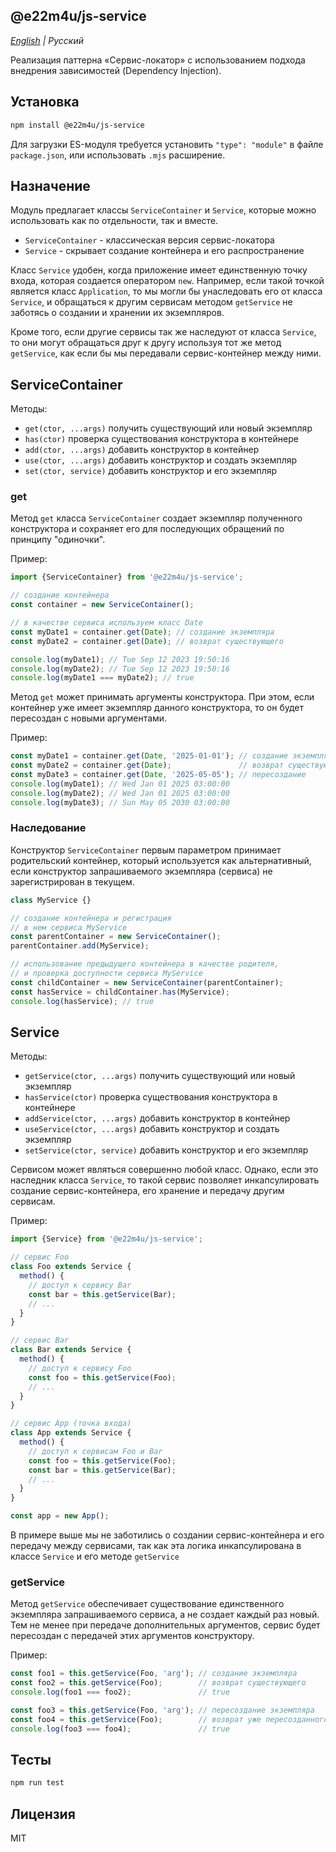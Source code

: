 ## @e22m4u/js-service

*[English](README.md) | Русский*

Реализация паттерна «Сервис-локатор» с использованием подхода
внедрения зависимостей (Dependency Injection).

## Установка

```bash
npm install @e22m4u/js-service
```

Для загрузки ES-модуля требуется установить `"type": "module"` в файле
`package.json`, или использовать `.mjs` расширение.

## Назначение

Модуль предлагает классы `ServiceContainer` и `Service`,
которые можно использовать как по отдельности, так и вместе.

- `ServiceContainer` - классическая версия сервис-локатора  
- `Service` - скрывает создание контейнера и его распространение

Класс `Service` удобен, когда приложение имеет единственную точку
входа, которая создается оператором `new`. Например, если такой
точкой является класс `Application`, то мы могли бы унаследовать
его от класса `Service`, и обращаться к другим сервисам методом
`getService` не заботясь о создании и хранении их экземпляров.

Кроме того, если другие сервисы так же наследуют от класса
`Service`, то они могут обращаться друг к другу используя
тот же метод `getService`, как если бы мы передавали
сервис-контейнер между ними.

## ServiceContainer

Методы:

- `get(ctor, ...args)` получить существующий или новый экземпляр
- `has(ctor)` проверка существования конструктора в контейнере
- `add(ctor, ...args)` добавить конструктор в контейнер
- `use(ctor, ...args)` добавить конструктор и создать экземпляр
- `set(ctor, service)` добавить конструктор и его экземпляр

### get

Метод `get` класса `ServiceContainer` создает экземпляр
полученного конструктора и сохраняет его для последующих
обращений по принципу "одиночки".

Пример:

```js
import {ServiceContainer} from '@e22m4u/js-service';

// создание контейнера
const container = new ServiceContainer();

// в качестве сервиса используем класс Date
const myDate1 = container.get(Date); // создание экземпляра
const myDate2 = container.get(Date); // возврат существующего

console.log(myDate1); // Tue Sep 12 2023 19:50:16
console.log(myDate2); // Tue Sep 12 2023 19:50:16
console.log(myDate1 === myDate2); // true
```

Метод `get` может принимать аргументы конструктора. При этом,
если контейнер уже имеет экземпляр данного конструктора, то
он будет пересоздан с новыми аргументами.

Пример:

```js
const myDate1 = container.get(Date, '2025-01-01'); // создание экземпляра
const myDate2 = container.get(Date);               // возврат существующего
const myDate3 = container.get(Date, '2025-05-05'); // пересоздание
console.log(myDate1); // Wed Jan 01 2025 03:00:00
console.log(myDate2); // Wed Jan 01 2025 03:00:00
console.log(myDate3); // Sun May 05 2030 03:00:00
```

### Наследование

Конструктор `ServiceContainer` первым параметром принимает родительский
контейнер, который используется как альтернативный, если конструктор
запрашиваемого экземпляра (сервиса) не зарегистрирован в текущем.

```js
class MyService {}

// создание контейнера и регистрация
// в нем сервиса MyService
const parentContainer = new ServiceContainer();
parentContainer.add(MyService);

// использование предыдущего контейнера в качестве родителя,
// и проверка доступности сервиса MyService
const childContainer = new ServiceContainer(parentContainer);
const hasService = childContainer.has(MyService);
console.log(hasService); // true
```

## Service

Методы:

- `getService(ctor, ...args)` получить существующий или новый экземпляр
- `hasService(ctor)` проверка существования конструктора в контейнере
- `addService(ctor, ...args)` добавить конструктор в контейнер
- `useService(ctor, ...args)` добавить конструктор и создать экземпляр
- `setService(ctor, service)` добавить конструктор и его экземпляр

Сервисом может являться совершенно любой класс. Однако, если это
наследник класса `Service`, то такой сервис позволяет инкапсулировать
создание сервис-контейнера, его хранение и передачу другим сервисам.

Пример:

```js
import {Service} from '@e22m4u/js-service';

// сервис Foo
class Foo extends Service {
  method() {
    // доступ к сервису Bar
    const bar = this.getService(Bar);
    // ...
  }
}

// сервис Bar
class Bar extends Service {
  method() {
    // доступ к сервису Foo
    const foo = this.getService(Foo);
    // ...
  }
}

// сервис App (точка входа)
class App extends Service {
  method() {
    // доступ к сервисам Foo и Bar
    const foo = this.getService(Foo);
    const bar = this.getService(Bar);
    // ...
  }
}

const app = new App();
```

В примере выше мы не заботились о создании сервис-контейнера
и его передачу между сервисами, так как эта логика
инкапсулирована в классе `Service` и его методе `getService`

### getService

Метод `getService` обеспечивает существование единственного
экземпляра запрашиваемого сервиса, а не создает каждый раз
новый. Тем не менее при передаче дополнительных аргументов,
сервис будет пересоздан с передачей этих аргументов
конструктору.

Пример:

```js
const foo1 = this.getService(Foo, 'arg'); // создание экземпляра
const foo2 = this.getService(Foo);        // возврат существующего
console.log(foo1 === foo2);               // true

const foo3 = this.getService(Foo, 'arg'); // пересоздание экземпляра
const foo4 = this.getService(Foo);        // возврат уже пересозданного
console.log(foo3 === foo4);               // true
```

## Тесты

```bash
npm run test
```

## Лицензия

MIT
